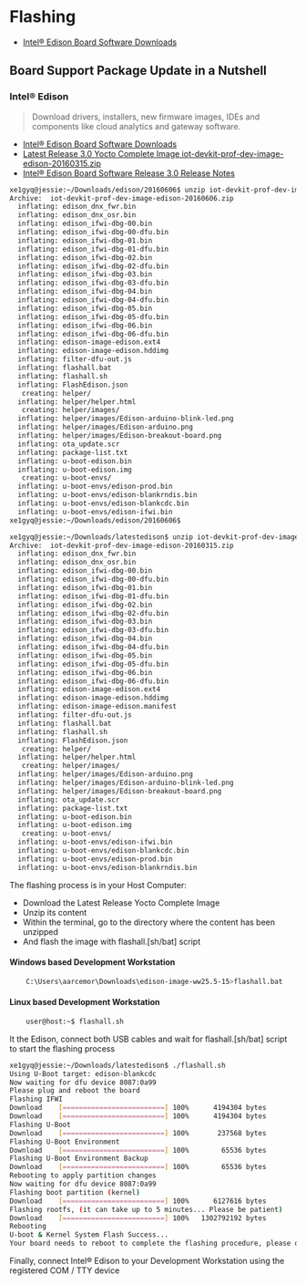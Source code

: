 # Flashing

- [Intel® Edison Board Software Downloads](https://software.intel.com/en-us/iot/hardware/edison/downloads)

## Board Support Package Update in a Nutshell

### Intel® Edison

> Download drivers, installers, new firmware images, IDEs and components like cloud analytics and gateway software.

- [Intel® Edison Board Software Downloads](https://software.intel.com/en-us/iot/hardware/edison/downloads)
- [Latest Release 3.0 Yocto Complete Image iot-devkit-prof-dev-image-edison-20160315.zip](https://downloadmirror.intel.com/25871/eng/iot-devkit-prof-dev-image-edison-20160315.zip)
- [Intel® Edison Board Software Release 3.0 Release Notes](https://software.intel.com/en-us/blogs/2016/03/30/intel-iot-developer-kit-30-release-notes)

```sh
xe1gyq@jessie:~/Downloads/edison/20160606$ unzip iot-devkit-prof-dev-image-edison-20160606.zip 
Archive:  iot-devkit-prof-dev-image-edison-20160606.zip
  inflating: edison_dnx_fwr.bin      
  inflating: edison_dnx_osr.bin      
  inflating: edison_ifwi-dbg-00.bin  
  inflating: edison_ifwi-dbg-00-dfu.bin  
  inflating: edison_ifwi-dbg-01.bin  
  inflating: edison_ifwi-dbg-01-dfu.bin  
  inflating: edison_ifwi-dbg-02.bin  
  inflating: edison_ifwi-dbg-02-dfu.bin  
  inflating: edison_ifwi-dbg-03.bin  
  inflating: edison_ifwi-dbg-03-dfu.bin  
  inflating: edison_ifwi-dbg-04.bin  
  inflating: edison_ifwi-dbg-04-dfu.bin  
  inflating: edison_ifwi-dbg-05.bin  
  inflating: edison_ifwi-dbg-05-dfu.bin  
  inflating: edison_ifwi-dbg-06.bin  
  inflating: edison_ifwi-dbg-06-dfu.bin  
  inflating: edison-image-edison.ext4  
  inflating: edison-image-edison.hddimg  
  inflating: filter-dfu-out.js       
  inflating: flashall.bat            
  inflating: flashall.sh             
  inflating: FlashEdison.json        
   creating: helper/
  inflating: helper/helper.html      
   creating: helper/images/
  inflating: helper/images/Edison-arduino-blink-led.png  
  inflating: helper/images/Edison-arduino.png  
  inflating: helper/images/Edison-breakout-board.png  
  inflating: ota_update.scr          
  inflating: package-list.txt        
  inflating: u-boot-edison.bin       
  inflating: u-boot-edison.img       
   creating: u-boot-envs/
  inflating: u-boot-envs/edison-prod.bin  
  inflating: u-boot-envs/edison-blankrndis.bin  
  inflating: u-boot-envs/edison-blankcdc.bin  
  inflating: u-boot-envs/edison-ifwi.bin  
xe1gyq@jessie:~/Downloads/edison/20160606$ 
```

```sh
xe1gyq@jessie:~/Downloads/latestedison$ unzip iot-devkit-prof-dev-image-edison-20160315.zip 
Archive:  iot-devkit-prof-dev-image-edison-20160315.zip
  inflating: edison_dnx_fwr.bin      
  inflating: edison_dnx_osr.bin      
  inflating: edison_ifwi-dbg-00.bin  
  inflating: edison_ifwi-dbg-00-dfu.bin  
  inflating: edison_ifwi-dbg-01.bin  
  inflating: edison_ifwi-dbg-01-dfu.bin  
  inflating: edison_ifwi-dbg-02.bin  
  inflating: edison_ifwi-dbg-02-dfu.bin  
  inflating: edison_ifwi-dbg-03.bin  
  inflating: edison_ifwi-dbg-03-dfu.bin  
  inflating: edison_ifwi-dbg-04.bin  
  inflating: edison_ifwi-dbg-04-dfu.bin  
  inflating: edison_ifwi-dbg-05.bin  
  inflating: edison_ifwi-dbg-05-dfu.bin  
  inflating: edison_ifwi-dbg-06.bin  
  inflating: edison_ifwi-dbg-06-dfu.bin  
  inflating: edison-image-edison.ext4  
  inflating: edison-image-edison.hddimg  
  inflating: edison-image-edison.manifest  
  inflating: filter-dfu-out.js       
  inflating: flashall.bat            
  inflating: flashall.sh             
  inflating: FlashEdison.json        
   creating: helper/
  inflating: helper/helper.html      
   creating: helper/images/
  inflating: helper/images/Edison-arduino.png  
  inflating: helper/images/Edison-arduino-blink-led.png  
  inflating: helper/images/Edison-breakout-board.png  
  inflating: ota_update.scr          
  inflating: package-list.txt        
  inflating: u-boot-edison.bin       
  inflating: u-boot-edison.img       
   creating: u-boot-envs/
  inflating: u-boot-envs/edison-ifwi.bin  
  inflating: u-boot-envs/edison-blankcdc.bin  
  inflating: u-boot-envs/edison-prod.bin  
  inflating: u-boot-envs/edison-blankrndis.bin  
```

The flashing process is in your Host Computer:

 - Download the Latest Release Yocto Complete Image
 - Unzip its content
 - Within the terminal, go to the directory where the content has been unzipped
 - And flash the image with flashall.[sh/bat] script

#### Windows based Development Workstation

```sh
    C:\Users\aarcemor\Downloads\edison-image-ww25.5-15>flashall.bat
```

#### Linux based Development Workstation

```sh
    user@host:~$ flashall.sh
```

It the Edison, connect both USB cables and wait for flashall.[sh/bat] script to start the flashing process

```sh
xe1gyq@jessie:~/Downloads/latestedison$ ./flashall.sh 
Using U-Boot target: edison-blankcdc
Now waiting for dfu device 8087:0a99
Please plug and reboot the board
Flashing IFWI
Download	[=========================] 100%      4194304 bytes
Download	[=========================] 100%      4194304 bytes
Flashing U-Boot
Download	[=========================] 100%       237568 bytes
Flashing U-Boot Environment
Download	[=========================] 100%        65536 bytes
Flashing U-Boot Environment Backup
Download	[=========================] 100%        65536 bytes
Rebooting to apply partition changes
Now waiting for dfu device 8087:0a99
Flashing boot partition (kernel)
Download	[=========================] 100%      6127616 bytes
Flashing rootfs, (it can take up to 5 minutes... Please be patient)
Download	[=========================] 100%   1302792192 bytes
Rebooting
U-boot & Kernel System Flash Success...
Your board needs to reboot to complete the flashing procedure, please do not unplug it for 2 minutes.
```

Finally, connect Intel® Edison to your Development Workstation using the registered COM / TTY device
